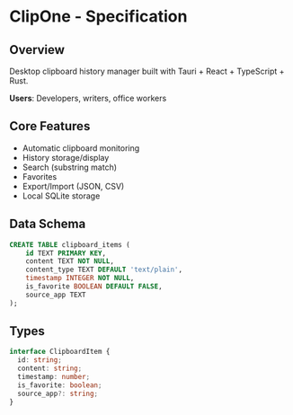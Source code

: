 # ClipOne - Specification

## Overview
Desktop clipboard history manager built with Tauri + React + TypeScript + Rust.

**Users**: Developers, writers, office workers

## Core Features
- Automatic clipboard monitoring
- History storage/display  
- Search (substring match)
- Favorites
- Export/Import (JSON, CSV)
- Local SQLite storage

## Data Schema
```sql
CREATE TABLE clipboard_items (
    id TEXT PRIMARY KEY,
    content TEXT NOT NULL,
    content_type TEXT DEFAULT 'text/plain',
    timestamp INTEGER NOT NULL,
    is_favorite BOOLEAN DEFAULT FALSE,
    source_app TEXT
);
```

## Types
```typescript
interface ClipboardItem {
  id: string;
  content: string;
  timestamp: number;
  is_favorite: boolean;
  source_app?: string;
}
```